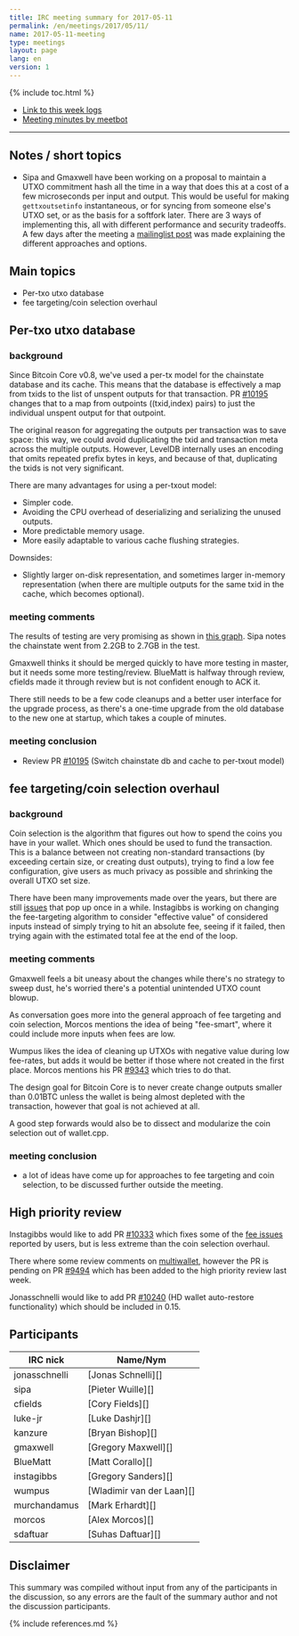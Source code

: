 ```yaml
---
title: IRC meeting summary for 2017-05-11
permalink: /en/meetings/2017/05/11/
name: 2017-05-11-meeting
type: meetings
layout: page
lang: en
version: 1
---
```

{% include toc.html %}
 
- [Link to this week logs](https://botbot.me/freenode/bitcoin-core-dev/2017-05-11/?msg=85494365&page=2)
- [Meeting minutes by meetbot](http://www.erisian.com.au/meetbot/bitcoin-core-dev/2017/bitcoin-core-dev.2017-05-11-19.00.html)
 
---

## Notes / short topics

- Sipa and Gmaxwell have been working on a proposal to maintain a UTXO commitment hash all the time in a way that does this at a cost of a few microseconds per input and output. This would be useful for making `gettxoutsetinfo` instantaneous, or for syncing from someone else's UTXO set, or as the basis for a softfork later. There are 3 ways of implementing this, all with different performance and security tradeoffs. A few days after the meeting a [mailinglist post](https://www.mail-archive.com/bitcoin-dev@lists.linuxfoundation.org/msg05396.html) was made explaining the different approaches and options.

## Main topics

- Per-txo utxo database
- fee targeting/coin selection overhaul

## Per-txo utxo database

### background

Since Bitcoin Core v0.8, we've used a per-tx model for the chainstate database and its cache. This means that the database is effectively a map from txids to the list of unspent outputs for that transaction. PR [#10195][] changes that to a map from outpoints ((txid,index) pairs) to just the individual unspent output for that outpoint.

The original reason for aggregating the outputs per transaction was to save space: this way, we could avoid duplicating the txid and transaction meta across the multiple outputs. However, LevelDB internally uses an encoding that omits repeated prefix bytes in keys, and because of that, duplicating the txids is not very significant.

There are many advantages for using a per-txout model:

- Simpler code.
- Avoiding the CPU overhead of deserializing and serializing the unused outputs.
- More predictable memory usage.
- More easily adaptable to various cache flushing strategies.

Downsides:

- Slightly larger on-disk representation, and sometimes larger in-memory representation (when there are multiple outputs for the same txid in the cache, which becomes optional).

### meeting comments

The results of testing are very promising as shown in [this graph](https://cloud.githubusercontent.com/assets/548488/25769030/c84fe65e-31c4-11e7-8819-264c44e50ddf.png). Sipa notes the chainstate went from 2.2GB to 2.7GB in the test.

Gmaxwell thinks it should be merged quickly to have more testing in master, but it needs some more testing/review. BlueMatt is halfway through review, cfields made it through review but is not confident enough to ACK it. 

There still needs to be a few code cleanups and a better user interface for the upgrade process, as there's a one-time upgrade from the old database to the new one at startup, which takes a couple of minutes.

### meeting conclusion

- Review PR [#10195][] (Switch chainstate db and cache to per-txout model)


## fee targeting/coin selection overhaul 

### background

Coin selection is the algorithm that figures out how to spend the coins you have in your wallet. Which ones should be used to fund the transaction. This is a balance between not creating non-standard transactions (by exceeding certain size, or creating dust outputs), trying to find a low fee configuration, give users as much privacy as possible and shrinking the overall UTXO set size.

There have been many improvements made over the years, but there are still [issues][#10247] that pop up once in a while. Instagibbs is working on changing the fee-targeting algorithm to consider "effective value" of considered inputs instead of simply trying to hit an absolute fee, seeing if it failed, then trying again with the estimated total fee at the end of the loop.

### meeting comments

Gmaxwell feels a bit uneasy about the changes while there's no strategy to sweep dust, he's worried there's a potential unintended UTXO count blowup.

As conversation goes more into the general approach of fee targeting and coin selection, Morcos mentions the idea of being "fee-smart", where it could include more inputs when fees are low.

Wumpus likes the idea of cleaning up UTXOs with negative value during low fee-rates, but adds it would be better if those where not created in the first place. Morcos mentions his PR [#9343][] which tries to do that.

The design goal for Bitcoin Core is to never create change outputs smaller than 0.01BTC unless the wallet is being almost depleted with the transaction, however that goal is not achieved at all.

A good step forwards would also be to dissect and modularize the coin selection out of wallet.cpp.

### meeting conclusion

- a lot of ideas have come up for approaches to fee targeting and coin selection, to be discussed further outside the meeting.

## High priority review

Instagibbs would like to add PR [#10333][] which fixes some of the [fee issues][#10247] reported by users, but is less extreme than the coin selection overhaul.

There where some review comments on [multiwallet][#8694], however the PR is pending on PR [#9494][] which has been added to the high priority review last week.

Jonasschnelli would like to add PR [#10240][] (HD wallet auto-restore functionality) which should be included in 0.15.

## Participants
 
| IRC nick        | Name/Nym                  |
|-----------------|---------------------------|
| jonasschnelli   | [Jonas Schnelli][]        |
| sipa            | [Pieter Wuille][]         |
| cfields         | [Cory Fields][]           |
| luke-jr         | [Luke Dashjr][]           |
| kanzure         | [Bryan Bishop][]          |
| gmaxwell        | [Gregory Maxwell][]       |
| BlueMatt        | [Matt Corallo][]          |
| instagibbs      | [Gregory Sanders][]       |
| wumpus          | [Wladimir van der Laan][] |
| murchandamus    | [Mark Erhardt][]          |
| morcos          | [Alex Morcos][]           |
| sdaftuar        | [Suhas Daftuar][]         |

## Disclaimer
 
This summary was compiled without input from any of the participants in the discussion, so any errors are the fault of the summary author and not the discussion participants.

[#9343]: https://github.com/bitcoin/bitcoin/pull/9343
[#10333]: https://github.com/bitcoin/bitcoin/pull/10333
[#8694]: https://github.com/bitcoin/bitcoin/pull/8694
[#10240]: https://github.com/bitcoin/bitcoin/pull/10240
[#9494]: https://github.com/bitcoin/bitcoin/pull/9494
[#10195]: https://github.com/bitcoin/bitcoin/pull/10195
[#10247]: https://github.com/bitcoin/bitcoin/issues/10247

{% include references.md %}
